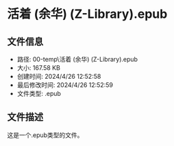 ﻿# 活着 (余华) (Z-Library).epub

## 文件信息
- 路径: 00-temp\活着 (余华) (Z-Library).epub
- 大小: 167.58 KB
- 创建时间: 2024/4/26 12:52:58
- 最后修改时间: 2024/4/26 12:52:59
- 文件类型: .epub

## 文件描述
这是一个.epub类型的文件。

